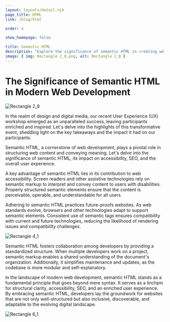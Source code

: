 ```yaml
---
layout: layouts/detail.njk
page_title: HTML
link: /blog/html

order: 4

show_homepage: false

title: Semantic HTML
description: "Explore the significance of semantic HTML in creating well-structured and accessible web content"
image: { img: Rectangle 2_8.png, alt: Rectangle 2_8 }
---
```


# The Significance of Semantic HTML in Modern Web Development

![Rectangle 2_8](/assets/images/Rectangle%202_8.png)

In the realm of design and digital media, our recent User Experience (UX) workshop emerged as an unparalleled success, leaving participants enriched and inspired. Let's delve into the highlights of this transformative event, shedding light on the key takeaways and the impact it had on our participants.

Semantic HTML, a cornerstone of web development, plays a pivotal role in structuring web content and conveying meaning. Let's delve into the significance of semantic HTML, its impact on accessibility, SEO, and the overall user experience.

A key advantage of semantic HTML lies in its contribution to web accessibility. Screen readers and other assistive technologies rely on semantic markup to interpret and convey content to users with disabilities. Properly structured semantic elements ensure that the content is perceivable, operable, and understandable for all users.

Adhering to semantic HTML practices future-proofs websites. As web standards evolve, browsers and other technologies adapt to support semantic elements. Consistent use of semantic tags ensures compatibility with current and future technologies, reducing the likelihood of rendering issues and compatibility challenges.

![Rectangle 4_1](/assets/images/Rectangle%204_1.png)

Semantic HTML fosters collaboration among developers by providing a standardized structure. When multiple developers work on a project, semantic markup enables a shared understanding of the document's organization. Additionally, it simplifies maintenance and updates, as the codebase is more modular and self-explanatory.

In the landscape of modern web development, semantic HTML stands as a fundamental principle that goes beyond mere syntax. It serves as a linchpin for structural clarity, accessibility, SEO, and an enriched user experience. By embracing semantic HTML, developers lay the groundwork for websites that are not only well-structured but also inclusive, discoverable, and adaptable to the evolving digital landscape.

![Rectangle 6_1](/assets/images/Rectangle%206_1.png)
